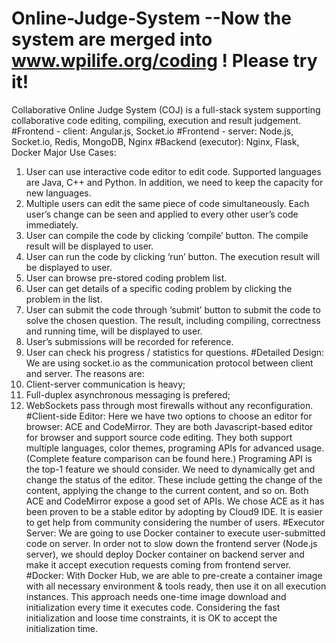 # Online-Judge-System --Now the system are merged into www.wpilife.org/coding ! Please try it!
Collaborative Online Judge System (COJ) is a full-stack system supporting collaborative code editing, compiling, execution and result judgement. 
#Frontend - client: Angular.js, Socket.io
#Frontend - server: Node.js, Socket.io, Redis, MongoDB, Nginx
#Backend (executor): Nginx, Flask, Docker
Major Use Cases:
1.	User can use interactive code editor to edit code. Supported languages are Java, C++ and Python. In addition, we need to keep the capacity for new languages. 
2.	Multiple users can edit the same piece of code simultaneously. Each user’s change can be seen and applied to every other user’s code immediately. 
3.	User can compile the code by clicking ‘compile’ button. The compile result will be displayed to user.
4.	User can run the code by clicking ‘run’ button. The execution result will be displayed to user.
5.	User can browse pre-stored coding problem list.
6.	User can get details of a specific coding problem by clicking the problem in the list.
7.	User can submit the code through ‘submit’ button to submit the code to solve the chosen question. The result, including compiling, correctness and running time, will be displayed to user. 
8.	User’s submissions will be recorded for reference. 
9.	User can check his progress / statistics for questions.
#Detailed Design:
We are using socket.io as the communication protocol between client and server. The reasons are:
1.  Client-server communication is heavy;
2.  Full-duplex asynchronous messaging is prefered;
3.  WebSockets pass through most firewalls without any reconfiguration.
#Client-side Editor:
Here we have two options to choose an editor for browser: ACE and CodeMirror. They are both Javascript-based editor for browser and support source code editing. They both support multiple languages, color themes, programing APIs for advanced usage. (Complete feature comparison can be found here.)
Programing API is the top-1 feature we should consider. We need to dynamically get and change the status of the editor. These include getting the change of the content, applying the change to the current content, and so on. Both ACE and CodeMirror expose a good set of APIs.
We chose ACE as it has been proven to be a stable editor by adopting by Cloud9 IDE. It is easier to get help from community considering the number of users. 
#Executor Server:
We are going to use Docker container to execute user-submitted code on server. In order not to slow down the frontend server (Node.js server), we should deploy Docker container on backend server and make it accept execution requests coming from frontend server.
#Docker:
With Docker Hub, we are able to pre-create a container image with all necessary environment & tools ready, then use it on all execution instances. This approach needs one-time image download and initialization every time it executes code. Considering the fast initialization and loose time constraints, it is OK to accept the initialization time.


